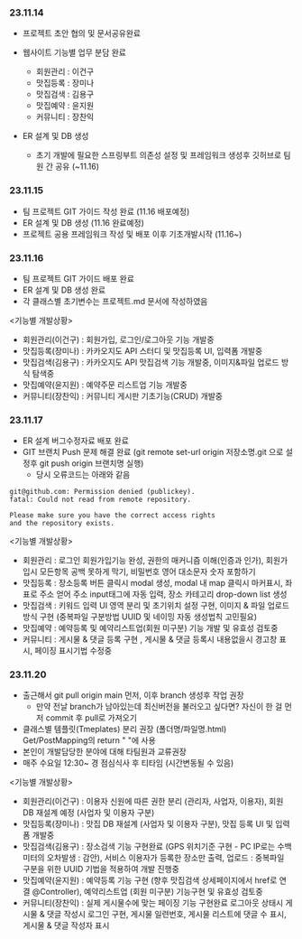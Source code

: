 ### 23.11.14

- 프로젝트 초안 협의 및 문서공유완료
- 웹사이트 기능별 업무 분담 완료
  - 회원관리 : 이건구
  - 맛집등록 : 장미나
  - 맛집검색 : 김용구
  - 맛집예약 : 윤지원
  - 커뮤니티 : 장찬익

- ER 설계 및 DB 생성 
  - 초기 개발에 필요한 스프링부트 의존성 설정 및 프레임워크 생성후 깃허브로 팀원 간 공유 (~11.16)
 
### 23.11.15

- 팀 프로젝트 GIT 가이드 작성 완료 (11.16 배포예정)
- ER 설계 및 DB 생성 (11.16 완료예정)
- 프로젝트 공용 프레임워크 작성 및 배포 이후 기초개발시작 (11.16~)
 
### 23.11.16 

- 팀 프로젝트 GIT 가이드 배포 완료
- ER 설계 및 DB 생성 완료
- 각 클래스별 초기변수는 프로젝트.md 문서에 작성하였음

<기능별 개발상황>
- 회원관리(이건구) : 회원가입, 로그인/로그아웃 기능 개발중
- 맛집등록(장미나) : 카카오지도 API 스터디 및 맛집등록 UI, 입력폼 개발중
- 맛집검색(김용구) : 카카오지도 API 맛집검색 기능 개발중, 이미지&파일 업로드 방식 탐색중
- 맛집예약(윤지원) : 예약주문 리스트업 기능 개발중
- 커뮤니티(장찬익) : 커뮤니티 게시판 기초기능(CRUD) 개발중

### 23.11.17

- ER 설계 버그수정자료 배포 완료
- GIT 브랜치 Push 문제 해결 완료 (git remote set-url origin 저장소명.git 으로 설정후 git push origin 브랜치명 실행)
  - 당시 오류코드는 아래와 같음
```
git@github.com: Permission denied (publickey).
fatal: Could not read from remote repository.

Please make sure you have the correct access rights
and the repository exists.
```    

<기능별 개발상황>
- 회원관리 : 로그인 회원가입기능 완성, 권한의 매커니즘 이해(인증과 인가), 회원가입시 모든항목 공백 못하게 막기, 비밀번호 영어 대소문자 숫자 포함하기
- 맛집등록 : 장소등록 버튼 클릭시 modal 생성, modal 내 map 클릭시 마커표시, 좌표로 주소 얻어 주소 input태그에 자동 입력, 장소 카테고리 drop-down list 생성
- 맛집검색 : 키워드 입력 UI 영역 분리 및 초기위치 설정 구현, 이미지 & 파일 업로드 방식 구현 (중복파일 구분방법 UUID 및 네이밍 자동 생성법칙 고민필요)
- 맛집예약 : 예약등록 및 예약리스트업(회원 미구분) 기능 개발 및 유효성 검토중
- 커뮤니티 : 게시물 & 댓글 등록 구현 , 게시물 & 댓글 등록시 내용없을시 경고창 표시, 페이징 표시기법 수정중

### 23.11.20

- 출근해서 git pull origin main 먼저, 이후 branch 생성후 작업 권장
  - 만약 전날 branch가 남아있는데 최신버전을 불러오고 싶다면? 자신이 한 걸 먼저 commit 후 pull로 가져오기
- 클래스별 템플릿(Tmeplates) 분리 권장 (폴더명/파일명.html) Get/PostMapping의 return " "에 사용
- 본인이 개발담당한 분야에 대해 타팀원과 교류권장
- 매주 수요일 12:30~ 경 점심식사 후 티타임 (시간변동될 수 있음)

<기능별 개발상황>
- 회원관리(이건구) : 이용자 신원에 따른 권한 분리 (관리자, 사업자, 이용자), 회원 DB 재설계 예정 (사업자 및 이용자 구분)
- 맛집등록(장미나) : 맛집 DB 재설계 (사업자 및 이용자 구분), 맛집 등록 UI 및 입력폼 개발중
- 맛집검색(김용구) : 장소검색 기능 구현완료 (GPS 위치기준 구현 - PC IP로는 수백미터의 오차발생 : 감안), 서비스 이용자가 등록한 장소만 출력, 업로드 : 중복파일 구분을 위한 UUID 기법을 적용하여 개발 진행중
- 맛집예약(윤지원) : 예약등록 기능 구현 (향후 맛집검색 상세페이지에서 href로 연결 @Controller), 예약리스트업 (회원 미구분) 기능구현 및 유효성 검토중
- 커뮤니티(장찬익) : 실제 게시물수에 맞는 페이징 기능 구현완료 로그아웃 상태시 게시물 & 댓글 작성시 로그인 구현, 게시물 일련번호, 게시물 리스트에 댓글 수 표시, 게시물 & 댓글 작성자 표시




